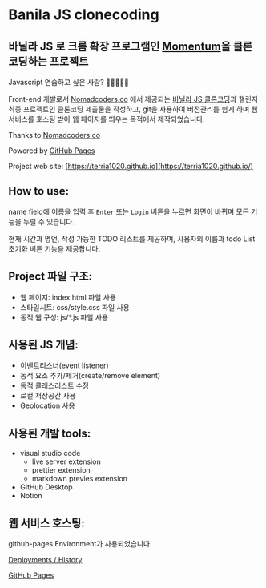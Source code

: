 # Banila JS clonecoding

## 바닐라 JS 로 크롬 확장 프로그램인 [Momentum](https://chrome.google.com/webstore/detail/momentum/laookkfknpbbblfpciffpaejjkokdgca?hl=ko</div)을 클론코딩하는 프로젝트

Javascript 연습하고 싶은 사람? 🙋‍♀️🙋🙋‍♂️

Front-end 개발로서 [Nomadcoders.co](https://nomadcoders.co) 에서 제공되는 [바닐라 JS 클론코딩](https://nomadcoders.co/javascript-for-beginners)과 챌린지 최종 프로젝트인 클론코딩 제출물을 작성하고, git을 사용하여 버전관리를 쉽게 하며 웹 서비스를 호스팅 받아 웹 페이지를 띄우는 목적에서 제작되었습니다.

Thanks to [Nomadcoders.co](https://nomadcoders.co/)

Powered by [GitHub Pages](https://pages.github.com)

Project web site: [https://terria1020.github.io](https://terria1020.github.io/)

## How to use:

name field에 이름을 입력 후 `Enter` 또는 `Login` 버튼을 누르면 화면이 바뀌며 모든 기능을 누릴 수 있습니다.

현재 시간과 명언, 작성 가능한 TODO 리스트를 제공하며, 사용자의 이름과 todo List 초기화 버튼 기능을 제공합니다.

## Project 파일 구조:

-   웹 페이지: index.html 파일 사용
-   스타일시트: css/style.css 파일 사용
-   동적 웹 구성: js/\*.js 파일 사용

## 사용된 JS 개념:

-   이벤트리스너(event listener)
-   동적 요소 추가/제거(create/remove element)
-   동적 클래스리스트 수정
-   로컬 저장공간 사용
-   Geolocation 사용

## 사용된 개발 tools:

-   visual studio code
    -   live server extension
    -   prettier extension
    -   markdown previes extension
-   GitHub Desktop
-   Notion

## 웹 서비스 호스팅:

github-pages Environment가 사용되었습니다.

[Deployments / History](https://github.com/terria1020/terria1020.github.io/deployments/activity_log?environment=github-pages)

[GitHub Pages](https://pages.github.com)
